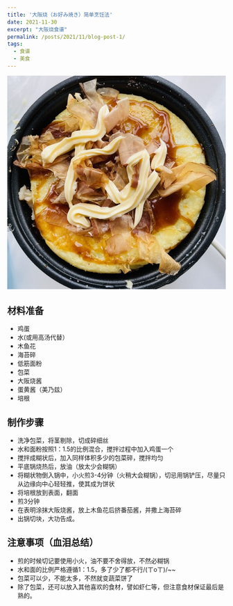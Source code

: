 ```yaml
---
title: '大阪烧（お好み焼き）简单烹饪法'
date: 2021-11-30
excerpt: "大阪烧食谱"
permalink: /posts/2021/11/blog-post-1/
tags:
  - 食谱
  - 美食
---
```


![okonomiyaki](/assets/images/okonomiyaki.jpg)

## 材料准备
- 鸡蛋
- 水(或用高汤代替）
- 木鱼花
- 海苔碎
- 低筋面粉
- 包菜
- 大阪烧酱
- 蛋黄酱（美乃兹）
- 培根

## 制作步骤
- 洗净包菜，将茎剔除，切成碎细丝
- 水和面粉按照1：1.5的比例混合，搅拌过程中加入鸡蛋一个
- 搅拌成糊状后，加入同样体积多少的包菜碎，搅拌均匀
- 平底锅烧热后，放油（放太少会糊锅）
- 将糊状物倒入锅中，小火煎3-4分钟（火稍大会糊锅），切忌用锅铲压，尽量只从边缘向中心轻轻推，使其成为饼状
- 将培根放到表面，翻面
- 煎3分钟
- 在表明涂抹大阪烧酱，放上木鱼花后挤番茄酱，并撒上海苔碎
- 出锅切块，大功告成。

## 注意事项（血泪总结）
- 煎的时候切记要使用小火，油不要不舍得放，不然必糊锅
- 水和面的比例严格遵循1：1.5，多了少了都不行/(ㄒoㄒ)/~~
- 包菜可以少，不能太多，不然就变蔬菜饼了
- 除了包菜，还可以放入其他喜欢的食材，譬如虾仁等，但注意食材保证最后是熟的。
